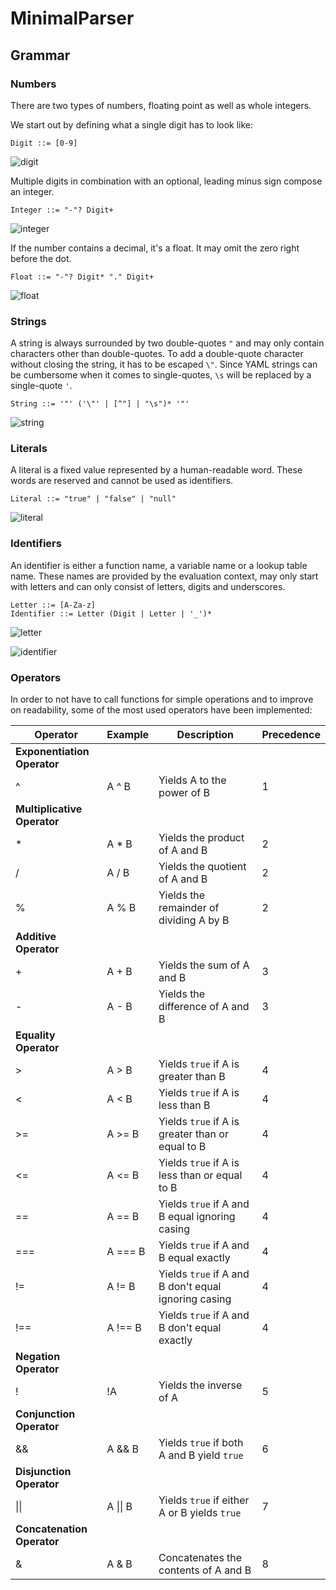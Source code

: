# MinimalParser

## Grammar

### Numbers

There are two types of numbers, floating point as well as whole integers.

We start out by defining what a single digit has to look like:

```ebnf
Digit ::= [0-9]
```

![digit](readme_images/railroad_digit.png)

Multiple digits in combination with an optional, leading minus sign compose an integer.

```ebnf
Integer ::= "-"? Digit+
```
![integer](readme_images/railroad_integer.png)

If the number contains a decimal, it's a float. It may omit the zero right before the dot.

```ebnf
Float ::= "-"? Digit* "." Digit+
```
![float](readme_images/railroad_float.png)

### Strings

A string is always surrounded by two double-quotes `"` and may only contain characters other than
double-quotes. To add a double-quote character without closing the string, it has to be escaped `\"`.
Since YAML strings can be cumbersome when it comes to single-quotes, `\s` will be replaced by a single-quote `'`.

```ebnf
String ::= '"' ('\"' | [^"] | "\s")* '"'
```

![string](readme_images/railroad_string.png)


### Literals

A literal is a fixed value represented by a human-readable word. These words are reserved and cannot be used as identifiers.

```ebnf
Literal ::= "true" | "false" | "null"
```

![literal](readme_images/railroad_literal.png)

### Identifiers

An identifier is either a function name, a variable name or a lookup table name. These names are provided by the
evaluation context, may only start with letters and can only consist of letters, digits and underscores.

```ebnf
Letter ::= [A-Za-z]
Identifier ::= Letter (Digit | Letter | '_')*
```
![letter](readme_images/railroad_letter.png)

![identifier](readme_images/railroad_identifier.png)

### Operators

In order to not have to call functions for simple operations and to improve on readability,
some of the most used operators have been implemented:

| Operator                    | Example          | Description                                          | Precedence |
|-----------------------------|------------------|------------------------------------------------------|------------|
| **Exponentiation Operator** |
| ^                           | A ^ B            | Yields A to the power of B                           | 1          |
| **Multiplicative Operator** |
| *                           | A * B            | Yields the product of A and B                        | 2          |
| /                           | A / B            | Yields the quotient of A and B                       | 2          |
| %                           | A % B            | Yields the remainder of dividing A by B              | 2          |
| **Additive Operator**       |
| +                           | A + B            | Yields the sum of A and B                            | 3          |
| -                           | A - B            | Yields the difference of A and B                     | 3          |
| **Equality Operator**       |
| \>                          | A \> B           | Yields `true` if A is greater than B                 | 4          |
| <                           | A < B            | Yields `true` if A is less than B                    | 4          |
| \>=                         | A \>= B          | Yields `true` if A is greater than or equal to B     | 4          |
| <=                          | A <= B           | Yields `true` if A is less than or equal to B        | 4          |
| ==                          | A == B           | Yields `true` if A and B equal ignoring casing       | 4          |
| ===                         | A === B          | Yields `true` if A and B equal exactly               | 4          |
| !=                          | A != B           | Yields `true` if A and B don't equal ignoring casing | 4          |
| !==                         | A !== B          | Yields `true` if A and B don't equal exactly         | 4          |
| **Negation Operator**       |
| !                           | !A               | Yields the inverse of A                              | 5          |
| **Conjunction Operator**    |
| &&                          | A && B           | Yields `true` if both A and B yield `true`           | 6          |
| **Disjunction Operator**    |
| &#124;&#124;                | A &#124;&#124; B | Yields `true` if either A or B yields `true`         | 7          |
| **Concatenation Operator**  |
| &                           | A & B            | Concatenates the contents of A and B                 | 8          |
